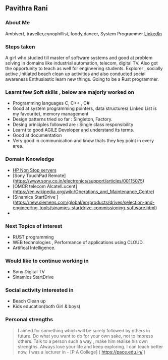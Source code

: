 ## Pavithra Rani
### About Me
Ambivert, traveller,cynophillist, foody,dancer, System Programmer
[LinkedIn](https://www.linkedin.com/in/pavithra-rani-86589192/)

### Steps taken
A girl who studied till master of software systems and good at problem solving in domains like industrial automation, telecom, digital TV.
Also got the opportunity to teach as well for engineering students.
Explorer ,  socially active ,Initiated beach clean up activities and also conducted social awareness
Enthusiastic learn new things. Going to be a Rust programmer.

### Learnt few Soft skills , below are majorly worked on
- Programming languages C, C++ , C#
- Good at system programming pointers, data structures( Linked List is my favourite), memory management
- Design patterns tried so far : Singleton, Factory.
- Desing principles followed are : Single class responsibility
- Learnt to good AGILE Developer and understand its terms. 
- Good at documentation
- Very good in communication and know thats they key point in every area.

### Domain Knowledge 
- [ HP Non Stop servers ](https://tdhpe.techdata.eu/Global/documents/4AA4-2988ENW.pdf?epslanguage=it)
- [Sony TouchPad Remote] (https://www.sony.co.in/electronics/support/articles/00115075)
- [OMCR telecom AlcatelLucent] (https://en.wikipedia.org/wiki/Operations_and_Maintenance_Centre)
- [Sinamics StartDrive ] (https://new.siemens.com/global/en/products/drives/selection-and-engineering-tools/sinamics-startdrive-commissioning-software.html)
- 
### Next Topics of interest
- RUST programming
- WEB technologies , Performance of applications using CLOUD. 
- Artifical Intelligence.

### Would like to continue working in
- Sony Digital TV
- Sinamics StartDrive

### Social activity interested in
- Beach Clean up
- Kids education(both Girl & boys)

### Personal strengths
> I aimed for something which will be surely followed by others in future.
> Do what you want to do for your own sake, not to impress others.
> Talk to a person such a way , make him realise his own strengths.
> Always love your life and keep exploring.
> I can teach better now, I was a lecturer in - [P A College] ( https://pace.edu.in/ )











